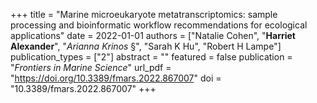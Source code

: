 +++
title = "Marine microeukaryote metatranscriptomics: sample processing and bioinformatic workflow recommendations for ecological applications"
date = 2022-01-01
authors = ["Natalie Cohen", "**Harriet Alexander**", "*Arianna Krinos* §", "Sarah K Hu", "Robert H Lampe"]
publication_types = ["2"]
abstract = ""
featured = false
publication = "*Frontiers in Marine Science*"
url_pdf = "https://doi.org/10.3389/fmars.2022.867007"
doi = "10.3389/fmars.2022.867007"
+++

